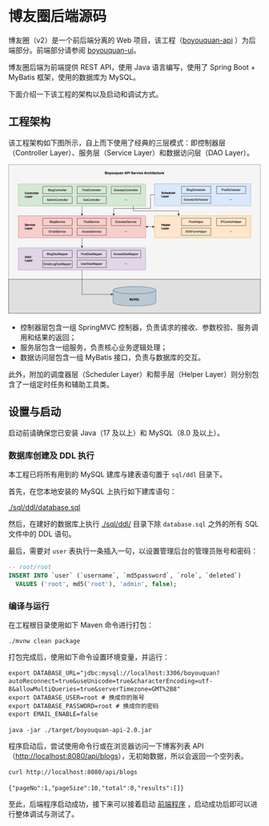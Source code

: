 # 博友圈后端源码

博友圈（v2）是一个前后端分离的 Web 项目，该工程（[boyouquan-api](https://github.com/leileiluoluo/boyouquan-api)
）为后端部分。前端部分请参阅 [boyouquan-ui](https://github.com/leileiluoluo/boyouquan-ui)。

博友圈后端为前端提供 REST API，使用 Java 语言编写，使用了 Spring Boot + MyBatis 框架，使用的数据库为 MySQL。

下面介绍一下该工程的架构以及启动和调试方式。

## 工程架构

该工程架构如下图所示，自上而下使用了经典的三层模式：即控制器层（Controller Layer）、服务层（Service Layer）和数据访问层（DAO
Layer）。

![服务架构](./images/readme/v2/boyouquan-backend-architecture.svg)

- 控制器层包含一组 SpringMVC 控制器，负责请求的接收、参数校验、服务调用和结果的返回；
- 服务层包含一组服务，负责核心业务逻辑处理；
- 数据访问层包含一组 MyBatis 接口，负责与数据库的交互。

此外，附加的调度器层（Scheduler Layer）和帮手层（Helper Layer）则分别包含了一组定时任务和辅助工具类。

## 设置与启动

启动前请确保您已安装 Java（17 及以上）和 MySQL（8.0 及以上）。

### 数据库创建及 DDL 执行

本工程已将所有用到的 MySQL 建库与建表语句置于 `sql/ddl` 目录下。

首先，在您本地安装的 MySQL 上执行如下建库语句：

[./sql/ddl/database.sql](./sql/ddl/database.sql)

然后，在建好的数据库上执行 [./sql/ddl/](./sql/ddl/) 目录下除 `database.sql` 之外的所有 SQL 文件中的 DDL 语句。

最后，需要对 `user` 表执行一条插入一句，以设置管理后台的管理员账号和密码：

```sql
-- root/root
INSERT INTO `user` (`username`, `md5password`, `role`, `deleted`)
  VALUES ('root', md5('root'), 'admin', false);
```

### 编译与运行

在工程根目录使用如下 Maven 命令进行打包：

```shell
./mvnw clean package
```

打包完成后，使用如下命令设置环境变量，并运行：

```shell
export DATABASE_URL="jdbc:mysql://localhost:3306/boyouquan?autoReconnect=true&useUnicode=true&characterEncoding=utf-8&allowMultiQueries=true&serverTimezone=GMT%2B8"
export DATABASE_USER=root # 换成你的账号
export DATABASE_PASSWORD=root # 换成你的密码
export EMAIL_ENABLE=false

java -jar ./target/boyouquan-api-2.0.jar
```

程序启动后，尝试使用命令行或在浏览器访问一下博客列表
API（[http://localhost:8080/api/blogs](http://localhost:8080/api/blogs)），无初始数据，所以会返回一个空列表。

```shell
curl http://localhost:8080/api/blogs

{"pageNo":1,"pageSize":10,"total":0,"results":[]}
```

至此，后端程序启动成功，接下来可以接着启动 [前端程序]([boyouquan-ui](https://github.com/leileiluoluo/boyouquan-ui))
，启动成功后即可以进行整体调试与测试了。
